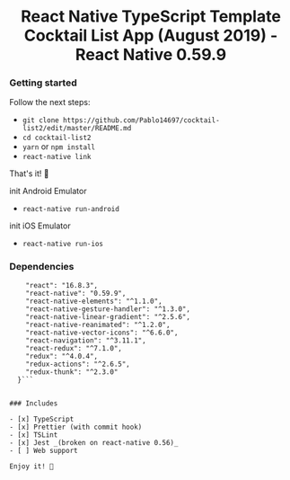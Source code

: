 <p>
  <h1 align="center">React Native TypeScript Template Cocktail List App (August 2019) - React Native 0.59.9</h1>
</p>

### Getting started

Follow the next steps:<br/>
- `git clone https://github.com/Pablo14697/cocktail-list2/edit/master/README.md`
- `cd cocktail-list2`
- `yarn` or `npm install`
- `react-native link`

That's it! 🎉 

init Android Emulator
- `react-native run-android`

init iOS Emulator
- `react-native run-ios`

### Dependencies
```"dependencies": {
    "react": "16.8.3",
    "react-native": "0.59.9",
    "react-native-elements": "^1.1.0",
    "react-native-gesture-handler": "^1.3.0",
    "react-native-linear-gradient": "^2.5.6",
    "react-native-reanimated": "^1.2.0",
    "react-native-vector-icons": "^6.6.0",
    "react-navigation": "^3.11.1",
    "react-redux": "^7.1.0",
    "redux": "^4.0.4",
    "redux-actions": "^2.6.5",
    "redux-thunk": "^2.3.0"
  }```


### Includes

- [x] TypeScript
- [x] Prettier (with commit hook)
- [x] TSLint
- [x] Jest _(broken on react-native 0.56)_
- [ ] Web support

Enjoy it! 🎉 
